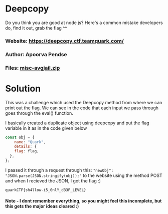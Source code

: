 Deepcopy
=

Do you think you are good at node js? Here's a common mistake developers do, find it out, grab the flag ^^

### Website: https://deepcopy.ctf.teamquark.com/

### Author: Apoorva Pendse

### Files: [misc-avgjail.zip](./misc-avgjail.zip)

Solution
=

This was a challenge which used the Deepcopy method from where we can print out the flag. We can see in the code that each input we pass through goes through the eval() function.

I basically created a duplicate object using deepcopy and put the flag variable in it as in the code given below

```js
const obj = {
    name: "Quark",
    details: {
    flag: flag,
  },
};  
```

I paased it through a request through this: `"newObj": "JSON.parse(JSON.stringify(obj));"` to the website using the method POST and when I recieved the JSON, I got the flag :)

`quarkCTF{sh4llow-i5_0nlY_d33P_LEVEL}`


#### Note - I dont remember everything, so you might feel this incomplete, but this gets the major ideas cleared :)

